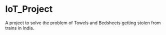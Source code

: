 # IoT_Project
A project to solve the problem of Towels and Bedsheets getting stolen from trains in India.
